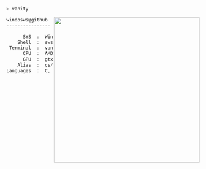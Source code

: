 ```zsh
> vanity
```

<img align="right" src="https://64.media.tumblr.com/b0e2ffee4e249b78d0f25d9b6fb0c686/tumblr_ns5kajg5FX1skn1oxo1_540.gif" width="380" /> 


```csharp
windosws@github
----------------

      SYS  :  Windows 11
    Shell  :  sws 
 Terminal  :  vani@admin
      CPU  :  AMD Ryzen 7 3700
      GPU  :  gtx 1660 super (S)
    Alias  :  cs/map
Languages  :  C, C++, C# [. . .]
```
